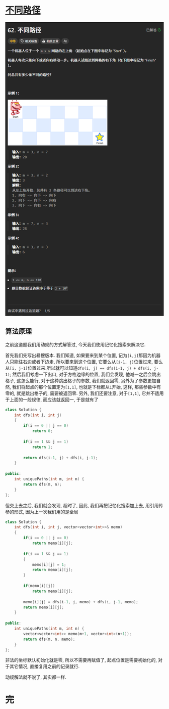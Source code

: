 # [不同路径](https://leetcode.cn/problems/unique-paths/)

![image-20250427151118408](https://raw.githubusercontent.com/ListenStarsWind/images/master/2025/20250427151118467.png)

## 算法原理

之前这道题我们用动规的方式解答过, 今天我们使用记忆化搜索来解决它.

首先我们先写出暴搜版本.
我们知道, 如果要来到某个位置, 记为`[i,j]`那因为机器人只能往右边或者下边走, 所以要来到这个位置, 它要么从`[i-1, j]`位置过来, 要么从`[i, j-1]`位置过来.所以就可以知道`dfs(i, j) == dfs(i-1, j) + dfs(i, j-1)`;
然后我们考虑一下出口, 对于方格边缘的位置, 我们会发现, 他减一之后会跳出格子, 这怎么能行, 对于这种跳出格子的参数, 我们就返回零, 另外为了参数更加自然, 我们将起点的那个位置定为`[1,1]`, 也就是下标都从`1`开始, 这样, 那些参数中有零的, 就是跳出格子的, 需要被返回零. 另外, 我们还要注意, 对于`[1,1]`, 它并不适用于上面的一般规律, 而应该就返回一, 于是就有了

```cpp
class Solution {
    int dfs(int i, int j)
    {
        if(i == 0 || j == 0)
            return 0;
        
        if(i == 1 && j == 1)
            return 1;
        
        return dfs(i-1, j) + dfs(i, j-1);
    }
    
public:
    int uniquePaths(int m, int n) {
        return dfs(m, n);
    }
};
```

但交上去之后, 我们就会发现, 超时了, 因此, 我们再把记忆化搜索加上去, 用引用传参的形式, 因为上一次我们用的是全局

```cpp
class Solution {
    int dfs(int i, int j, vector<vector<int>>& memo)
    {
        if(i == 0 || j == 0)
            return memo[i][j];
        
        if(i == 1 && j == 1)
        {
            memo[i][j] = 1;
            return memo[i][j];
        }

        if(memo[i][j])
            return memo[i][j];
        
        memo[i][j] = dfs(i-1, j, memo) + dfs(i, j-1, memo);
        return memo[i][j];
    }
    
public:
    int uniquePaths(int m, int n) {
        vector<vector<int>> memo(m+1, vector<int>(n+1));
        return dfs(m, n, memo);
    }
};
```

非法的坐标默认初始化就是零, 所以不需要再赋值了, 起点位置是需要初始化的, 对于其它情况, 直接复用之前的记录就行. 

动规解法就不说了, 其实都一样.

# 完